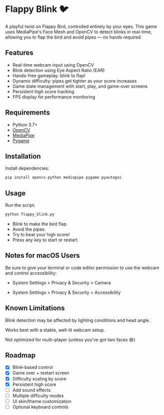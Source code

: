 # Flappy Blink 🐦

A playful twist on Flappy Bird, controlled entirely by your eyes. This game uses MediaPipe's Face Mesh and OpenCV to detect blinks in real-time, allowing you to flap the bird and avoid pipes — no hands required.

## Features

- Real-time webcam input using OpenCV
- Blink detection using Eye Aspect Ratio (EAR)
- Hands-free gameplay: blink to flap!
- Dynamic difficulty: pipes get tighter as your score increases
- Game state management with start, play, and game-over screens
- Persistent high score tracking
- FPS display for performance monitoring

## Requirements

- Python 3.7+
- [OpenCV](https://pypi.org/project/opencv-python/)
- [MediaPipe](https://pypi.org/project/mediapipe/)
- [Pygame](https://pypi.org/project/pygame/)

## Installation

Install dependencies:

```bash
pip install opencv-python mediapipe pygame pyautogui
```

## Usage

Run the script:

```bash
python flappy_blink.py
```

- Blink to make the bird flap.
- Avoid the pipes.
- Try to beat your high score!
- Press any key to start or restart.

## Notes for macOS Users

Be sure to give your terminal or code editor permission to use the webcam and control accessibility:
- System Settings > Privacy & Security > Camera

- System Settings > Privacy & Security > Accessibility

## Known Limitations

Blink detection may be affected by lighting conditions and head angle.

Works best with a stable, well-lit webcam setup.

Not optimized for multi-player (unless you’ve got two faces 😅)

## Roadmap

- [x] Blink-based control
- [x] Game over + restart screen
- [x] Difficulty scaling by score
- [x] Persistent high score
- [ ] Add sound effects
- [ ] Multiple difficulty modes
- [ ] UI skin/theme customization
- [ ] Optional keyboard controls